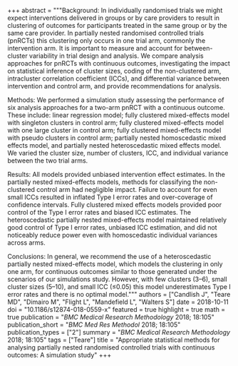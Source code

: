 +++
abstract = """Background: In individually randomised trials we might expect interventions delivered in groups or by care providers to result in clustering of outcomes for participants treated in the same group or by the same care provider. In partially nested randomised controlled trials (pnRCTs) this clustering only occurs in one trial arm, commonly the intervention arm. It is important to measure and account for between-cluster variability in trial design and analysis. We compare analysis approaches for pnRCTs with continuous outcomes, investigating the impact on statistical inference of cluster sizes, coding of the non-clustered arm, intracluster correlation coefficient (ICCs), and differential variance between intervention and control arm, and provide recommendations for analysis.

Methods: We performed a simulation study assessing the performance of six analysis approaches for a two-arm pnRCT with a continuous outcome. These include: linear regression model; fully clustered mixed-effects model with singleton clusters in control arm; fully clustered mixed-effects model with one large cluster in control arm; fully clustered mixed-effects model with pseudo clusters in control arm; partially nested homoscedastic mixed effects model, and partially nested heteroscedastic mixed effects model. We varied the cluster size, number of clusters, ICC, and individual variance between the two trial arms.

Results: All models provided unbiased intervention effect estimates. In the partially nested mixed-effects models, methods for classifying the non-clustered control arm had negligible impact. Failure to account for even small ICCs resulted in inflated Type I error rates and over-coverage of confidence intervals. Fully clustered mixed effects models provided poor control of the Type I error rates and biased ICC estimates. The heteroscedastic partially nested mixed-effects model maintained relatively good control of Type I error rates, unbiased ICC estimation, and did not noticeably reduce power even with homoscedastic individual variances across arms.

Conclusions: In general, we recommend the use of a heteroscedastic partially nested mixed-effects model, which models the clustering in only one arm, for continuous outcomes similar to those generated under the scenarios of our simulations study. However, with few clusters (3–6), small cluster sizes (5–10), and small ICC (≤0.05) this model underestimates Type I error rates and there is no optimal model."""
authors = ["Candlish J", "Teare MD", "Dimairo M", "Flight L", "Mandefield L", "Walters S"]
date = 2018-10-11
doi = "10.1186/s12874-018-0559-x"
featured = true
highlight = true
math = true
publication = "*BMC Medical Research Methodology* 2018; 18:105"
publication_short = "*BMC Med Res Methodol* 2018; 18:105"
publication_types = ["2"]
summary = "*BMC Medical Research Methodology* 2018; 18:105"
tags = ["Teare"]
title = "Appropriate statistical methods for analysing partially nested randomised controlled trials with continuous outcomes: A simulation study"
+++
